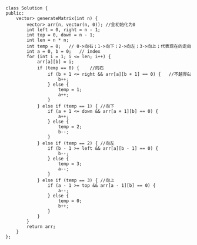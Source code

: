 <code>
<pre>
class Solution {
public:
    vector<vector<int>> generateMatrix(int n) {
        vector<vector<int>> arr(n, vector<int>(n, 0)); //全初始化为0
        int left = 0, right = n - 1;
        int top = 0, down = n - 1;
        int len = n * n;
        int temp = 0;   // 0->向右；1->向下；2->向左；3->向上；代表现在的走向
        int a = 0, b = 0;   // index
        for (int i = 1; i <= len; i++) {
            arr[a][b] = i;
            if (temp == 0) {    //向右
                if (b + 1 <= right && arr[a][b + 1] == 0) {   //不越界&未曾赋值过
                    b++;
                } else {
                    temp = 1;
                    a++;
                }
            } else if (temp == 1) { //向下
                if (a + 1 <= down && arr[a + 1][b] == 0) {
                    a++;
                } else {
                    temp = 2;
                    b--;
                }
            } else if (temp == 2) { //向左
                if (b - 1 >= left && arr[a][b - 1] == 0) {
                    b--;
                } else {
                    temp = 3;
                    a--;
                }
            } else if (temp == 3) { //向上
                if (a - 1 >= top && arr[a - 1][b] == 0) {
                    a--;
                } else {
                    temp = 0;
                    b++;
                }
            }
        }
        return arr;
    }
};

</pre>
</code>
